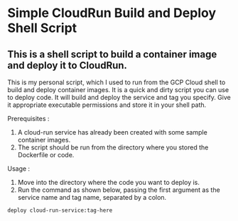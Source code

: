 # Simple CloudRun Build and Deploy Shell Script
This is a shell script to build a container image and deploy it to CloudRun.
---
This is my personal script, which I used to run from the GCP Cloud shell to build and deploy container images.
It is a quick and dirty script you can use to deploy code.
It will build and deploy the service and tag you specify.
Give it appropriate executable permissions and store it in your shell path.


Prerequisites :
1. A cloud-run service has already been created with some sample container images.
2. The script should be run from the directory where you stored the Dockerfile or code.


Usage :
1. Move into the directory where the code you want to deploy is.
2. Run the command as shown below, passing the first argument as the service name and tag name, separated by a colon.

`deploy cloud-run-service:tag-here`
